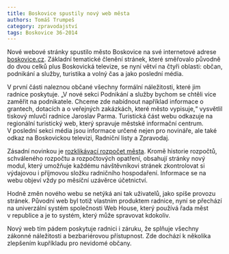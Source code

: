 ```yaml
---
title: Boskovice spustily nový web města
authors: Tomáš Trumpeš
category: zpravodajství
tags: Boskovice 36-2014 
---
```


Nové webové stránky spustilo město Boskovice na své internetové adrese [boskovice.cz](http://www.boskovice.cz/). Základní tematické členění stránek, které směřovalo původně do dvou celků plus Boskovická televize, se nyní větví na čtyři oblasti: občan, podnikání a služby, turistika a volný čas a jako poslední média. 

V první části naleznou občané všechny formální náležitosti, které jim radnice poskytuje. „V nové sekci Podnikání a služby bychom se chtěli více zaměřit na podnikatele. Chceme zde nabídnout například informace o grantech, dotacích a o veřejných zakázkách, které město vypisuje,“ vysvětlil tiskový mluvčí radnice Jaroslav Parma. Turistická část webu odkazuje na regionální turistický web, který spravuje městské informační centrum. V poslední sekci média jsou informace určené nejen pro novináře, ale také odkaz na Boskovickou televizi, Radniční listy a Zpravodaj. 

Zásadní novinkou je [rozklikávací rozpočet města](http://rozpocet.boskovice.cz/greportviewer/). Kromě historie rozpočtů, schváleného rozpočtu a rozpočtových opatření, obsahují stránky nový modul, který umožňuje každému návštěvníkovi stránek zkontrolovat si výdajovou i příjmovou složku radničního hospodaření. Informace se na webu objeví vždy po měsíční uzávěrce účetnictví.

Hodně změn nového webu se netýká ani tak uživatelů, jako spíše provozu stránek. Původní web byl totiž vlastním produktem radnice, nyní se přechází na univerzální systém společnosti Web House, který používá řada měst v republice a je to systém, který může spravovat kdokoliv. 

Nový web tím pádem poskytuje radnici i záruku, že splňuje všechny zákonné náležitosti a bezbariérovou přístupnost. Zde dochází k několika zlepšením kupříkladu pro nevidomé občany.
